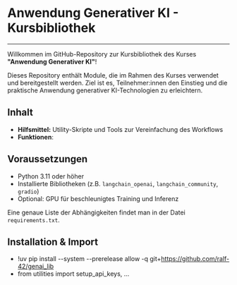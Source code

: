 # Anwendung Generativer KI - Kursbibliothek
---

Willkommen im GitHub-Repository zur Kursbibliothek des Kurses **"Anwendung Generativer KI"**!

Dieses Repository enthält Module, die im Rahmen des Kurses verwendet und bereitgestellt werden. Ziel ist es, Teilnehmer:innen den Einstieg und die praktische Anwendung generativer KI-Technologien zu erleichtern.

 

## Inhalt

- **Hilfsmittel:** Utility-Skripte und Tools zur Vereinfachung des Workflows
- **Funktionen**: 

 

## Voraussetzungen

- Python 3.11 oder höher
- Installierte Bibliotheken (z.B. `langchain_openai`, `langchain_community`, `gradio`)
- Optional: GPU für beschleunigtes Training und Inferenz

Eine genaue Liste der Abhängigkeiten findet man in der Datei `requirements.txt`.

 

## Installation & Import

- !uv pip install --system --prerelease allow -q git+https://github.com/ralf-42/genai_lib
- from utilities import setup_api_keys, ...


